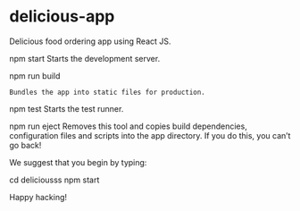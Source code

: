 # delicious-app
Delicious food ordering app using React JS.

 npm start
 Starts the development server.

  npm run build
  
    Bundles the app into static files for production.

  npm test
    Starts the test runner.

  npm run eject
    Removes this tool and copies build dependencies, configuration files
    and scripts into the app directory. If you do this, you can’t go back!

We suggest that you begin by typing:

  cd deliciousss
  npm start

Happy hacking!
